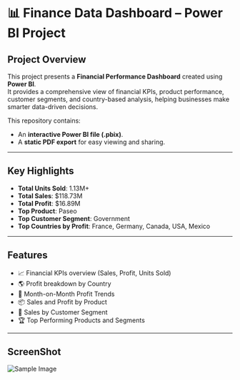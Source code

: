 # 📊 Finance Data Dashboard – Power BI Project

## Project Overview
This project presents a **Financial Performance Dashboard** created using **Power BI**.  
It provides a comprehensive view of financial KPIs, product performance, customer segments, and country-based analysis, helping businesses make smarter data-driven decisions.

This repository contains:
- An **interactive Power BI file (.pbix)**.
- A **static PDF export** for easy viewing and sharing.

---

## Key Highlights

- **Total Units Sold**: 1.13M+
- **Total Sales**: $118.73M
- **Total Profit**: $16.89M
- **Top Product**: Paseo
- **Top Customer Segment**: Government
- **Top Countries by Profit**: France, Germany, Canada, USA, Mexico

---

## Features

- 📈 Financial KPIs overview (Sales, Profit, Units Sold)
- 🌎 Profit breakdown by Country
- 📅 Month-on-Month Profit Trends
- 📦 Sales and Profit by Product
- 🧩 Sales by Customer Segment
- 🏆 Top Performing Products and Segments

---
## ScreenShot
![Sample Image]()
